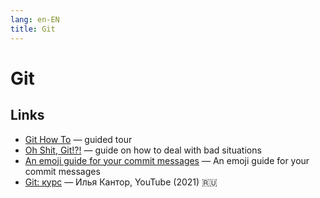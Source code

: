 ```yaml
---
lang: en-EN 
title: Git
---
```

# Git

## Links
- [Git How To](https://githowto.com/) — guided tour
- [Oh Shit, Git!?!](https://ohshitgit.com/) — guide on how to deal with bad situations
- [An emoji guide for your commit messages](https://gitmoji.dev/) — An emoji guide for your commit messages
- [Git: курс](https://www.youtube.com/playlist?list=PLDyvV36pndZFHXjXuwA_NywNrVQO0aQqb) — Илья Кантор, YouTube (2021) 🇷🇺
